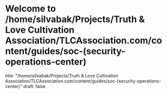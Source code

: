 # Welcome to /home/silvabak/Projects/Truth & Love Cultivation Association/TLCAssociation.com/content/guides/soc-(security-operations-center)
title: "/home/silvabak/Projects/Truth & Love Cultivation Association/TLCAssociation.com/content/guides/soc-(security-operations-center)"
draft: false

